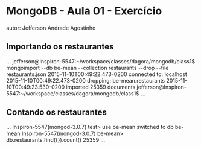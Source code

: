 # MongoDB - Aula 01 - Exercício
autor: Jefferson Andrade Agostinho

## Importando os restaurantes

...
jefferson@Inspiron-5547:~/workspace/classes/dagora/mongodb/class1$ mongoimport --db be-mean --collection restaurants --drop --file restaurants.json
2015-11-10T00:49:22.473-0200	connected to: localhost
2015-11-10T00:49:22.473-0200	dropping: be-mean.restaurants
2015-11-10T00:49:23.530-0200	imported 25359 documents
jefferson@Inspiron-5547:~/workspace/classes/dagora/mongodb/class1$
...

## Contando os restaurantes

...
Inspiron-5547(mongod-3.0.7) test> use be-mean
switched to db be-mean
Inspiron-5547(mongod-3.0.7) be-mean> db.restaurants.find({}).count()
25359
...
